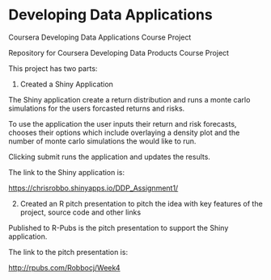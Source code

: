 # Developing Data Applications
Coursera Developing Data Applications Course Project

Repository for Coursera Developing Data Products Course Project

This project has two parts:

1. Created a Shiny Application

The Shiny application create a return distribution and runs a monte carlo simulations for the users 
forcasted returns and risks.

To use the application the user inputs their return and risk forecasts, chooses their options 
which include overlaying a density plot and the number of monte carlo simulations the would like to run.

Clicking submit runs the application and updates the results.

The link to the Shiny application is:

https://chrisrobbo.shinyapps.io/DDP_Assignment1/

2. Created an R pitch presentation to pitch the idea with key features of the project, source code 
and other links

Published to R-Pubs is the pitch presentation to support the Shiny application.  

The link to the pitch presentation is:

http://rpubs.com/Robbocj/Week4
